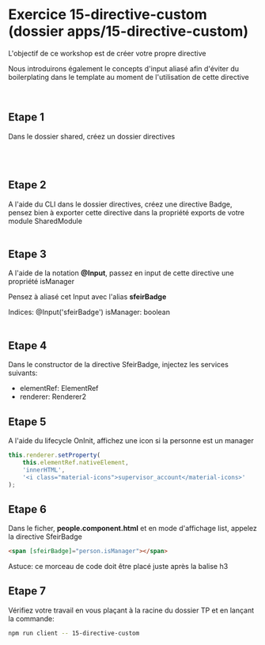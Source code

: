 # Exercice 15-directive-custom (dossier apps/15-directive-custom)

L'objectif de ce workshop est de créer votre propre directive

Nous introduirons également le concepts d'input aliasé afin d'éviter du boilerplating dans le template au moment de l'utilisation de cette directive

<br>

## Etape 1

Dans le dossier shared, créez un dossier directives

<br><br>

## Etape 2

A l'aide du CLI dans le dossier directives, créez une directive Badge, pensez bien à exporter cette directive dans la propriété exports de votre module SharedModule
<br><br>

## Etape 3

A l'aide de la notation **@Input**, passez en input de cette directive une propriété isManager

Pensez à aliasé cet Input avec l'alias **sfeirBadge**

Indices: @Input('sfeirBadge') isManager: boolean
<br><br>

## Etape 4

Dans le constructor de la directive SfeirBadge, injectez les services suivants:

-   elementRef: ElementRef
-   renderer: Renderer2

## Etape 5

A l'aide du lifecycle OnInit, affichez une icon si la personne est un manager

```javascript
this.renderer.setProperty(
    this.elementRef.nativeElement,
    'innerHTML',
    '<i class="material-icons">supervisor_account</material-icons>'
);
```

## Etape 6

Dans le ficher, **people.component.html** et en mode d'affichage list, appelez la directive SfeirBadge

```html
<span [sfeirBadge]="person.isManager"></span>
```

Astuce: ce morceau de code doit être placé juste après la balise h3

## Etape 7

Vérifiez votre travail en vous plaçant à la racine du dossier TP et en lançant la commande:

```bash
npm run client -- 15-directive-custom
```
